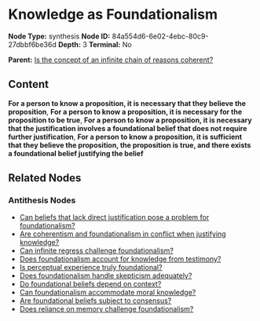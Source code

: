 # Knowledge as Foundationalism

**Node Type:** synthesis
**Node ID:** 84a554d6-6e02-4ebc-80c9-27dbbf6be36d
**Depth:** 3
**Terminal:** No

**Parent:** [Is the concept of an infinite chain of reasons coherent?](is-the-concept-of-an-infinite-chain-of-reasons-coherent-antithesis-0c09a435-9f84-4bc4-93b5-40169d1adb21.md)

## Content

**For a person to know a proposition, it is necessary that they believe the proposition**, **For a person to know a proposition, it is necessary for the proposition to be true**, **For a person to know a proposition, it is necessary that the justification involves a foundational belief that does not require further justification**, **For a person to know a proposition, it is sufficient that they believe the proposition, the proposition is true, and there exists a foundational belief justifying the belief**

## Related Nodes

### Antithesis Nodes

- [Can beliefs that lack direct justification pose a problem for foundationalism?](can-beliefs-that-lack-direct-justification-pose-a-problem-for-foundationalism-antithesis-108ad2ff-0f5b-4e78-8d52-2867a4292142.md)
- [Are coherentism and foundationalism in conflict when justifying knowledge?](are-coherentism-and-foundationalism-in-conflict-when-justifying-knowledge-antithesis-c5d72420-9b17-4490-a227-97483ae1632e.md)
- [Can infinite regress challenge foundationalism?](can-infinite-regress-challenge-foundationalism-antithesis-9663c2f8-769f-4bc9-bbe9-7109b8caa116.md)
- [Does foundationalism account for knowledge from testimony?](does-foundationalism-account-for-knowledge-from-testimony-antithesis-1a86775d-9bc9-4a91-aac4-9b4d5024bab9.md)
- [Is perceptual experience truly foundational?](is-perceptual-experience-truly-foundational-antithesis-6bc96da7-b6bc-4eaf-a5f9-8586b1833421.md)
- [Does foundationalism handle skepticism adequately?](does-foundationalism-handle-skepticism-adequately-antithesis-326bc370-ef4d-4e25-85e2-856d027db984.md)
- [Do foundational beliefs depend on context?](do-foundational-beliefs-depend-on-context-antithesis-2d8a9075-f6f3-4f9f-86de-b0d54c9f83b4.md)
- [Can foundationalism accommodate moral knowledge?](can-foundationalism-accommodate-moral-knowledge-antithesis-becee479-b7d2-4eb2-955f-54d00c3d0445.md)
- [Are foundational beliefs subject to consensus?](are-foundational-beliefs-subject-to-consensus-antithesis-d6d2df07-4b36-469f-9298-ed95d4bda4ed.md)
- [Does reliance on memory challenge foundationalism?](does-reliance-on-memory-challenge-foundationalism-antithesis-8213ee57-650e-4164-832e-8edb46961a29.md)
